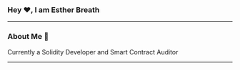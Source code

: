 ### Hey ♥, I am Esther Breath

<hr />

### About Me 🚀
Currently a Solidity Developer and Smart Contract Auditor
 


  <hr>


  
  
  
  
  
  
  
  
  
  
  
  
  
  
  
  
  

